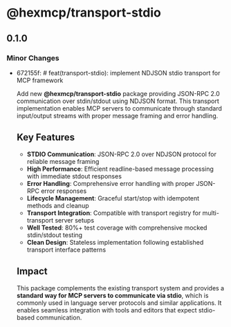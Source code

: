 # @hexmcp/transport-stdio

## 0.1.0

### Minor Changes

- 672155f: # feat(transport-stdio): implement NDJSON stdio transport for MCP framework

  Add new **@hexmcp/transport-stdio** package providing JSON-RPC 2.0 communication over stdin/stdout using NDJSON format. This transport implementation enables MCP servers to communicate through standard input/output streams with proper message framing and error handling.

  ## Key Features

  - **STDIO Communication**: JSON-RPC 2.0 over NDJSON protocol for reliable message framing
  - **High Performance**: Efficient readline-based message processing with immediate stdout responses
  - **Error Handling**: Comprehensive error handling with proper JSON-RPC error responses
  - **Lifecycle Management**: Graceful start/stop with idempotent methods and cleanup
  - **Transport Integration**: Compatible with transport registry for multi-transport server setups
  - **Well Tested**: 80%+ test coverage with comprehensive mocked stdin/stdout testing
  - **Clean Design**: Stateless implementation following established transport interface patterns

  ## Impact

  This package complements the existing transport system and provides a **standard way for MCP servers to communicate via stdio**, which is commonly used in language server protocols and similar applications. It enables seamless integration with tools and editors that expect stdio-based communication.
